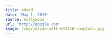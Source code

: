 ```yaml
---
title: sdsdd
date: 'May 1, 2019'
source: hollywood
url: 'http://google.com'
image: /img/julian-zett-643140-unsplash.jpg
---
```


